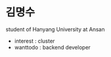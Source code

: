 김명수
======
student of Hanyang University at Ansan
* interest : cluster
* wanttodo : backend developer
